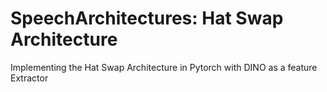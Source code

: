 # SpeechArchitectures: Hat Swap Architecture
Implementing the Hat Swap Architecture in Pytorch with DINO as a feature Extractor
